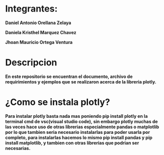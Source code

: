# Integrantes:

**Daniel Antonio Orellana Zelaya**

**Daniela Kristhel Marquez Chavez**

**Jhoan Mauricio Ortega Ventura**

# Descripcion

**En este repositorio se encuentran el documento, archivo de requirimientos y ejemplos que se realizaron
  acerca de la libreria plotly.**

# ¿Como se instala plotly?
**Para instalar plotly basta nada mas poniendo pip install plotly en la terminal cmd de vsc(visual studio code),
  sin embargo plotly muchas de las veces hace uso de otras librerias especialmente pandas o matplotlib por lo que tambien seria
  necesario instalarlas para poder usarla por completo, para instalarlas hacemos lo mismo pip install pandas y pip install matplotlib, y tambien 
  con otras librerias que podrian ser necesarias.**

